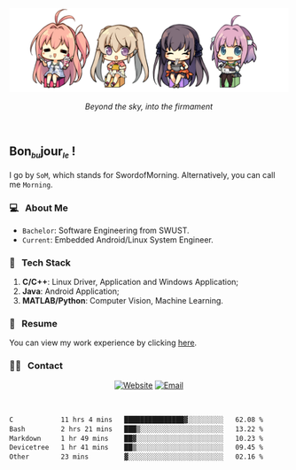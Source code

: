 <img src="./pic/Aokana.png">
<p align="center"><em>Beyond the sky, into the firmament</em></p>

<br/>

## Bon<sub><em><font size=2>bu</font></em></sub>jour<sub><em><font size=2>le</font></em></sub> !

I go by `SoM`, which stands for SwordofMorning. Alternatively, you can call me `Morning`.

### 💻 &nbsp; About Me

- `Bachelor`: Software Engineering from SWUST.
- `Current`: Embedded Android/Linux System Engineer.

### 🔧 &nbsp; Tech Stack

1. **C/C++**: Linux Driver, Application and Windows Application;
2. **Java**: Android Application;
3. **MATLAB/Python**: Computer Vision, Machine Learning.

### 📝 &nbsp; Resume

You can view my work experience by clicking <a href="https://swordofmorning.com/index.php/contact/">here</a>.

### 🤝🏻 &nbsp; Contact

<p align="center">
<a href="https://swordofmorning.com/"><img alt="Website" src="https://img.shields.io/badge/Website-swordofmorning.com-blue?style=flat-square&logo=google-chrome"></a>
<a href="mailto:master@xiaojintao.email
"><img alt="Email" src="https://img.shields.io/badge/Email-master@xiaojintao.email-blue?style=flat-square&logo=gmail"></a>
</p>

<br/>

<!--START_SECTION:waka-->

```txt
C            11 hrs 4 mins   ███████████████▓░░░░░░░░░   62.08 %
Bash         2 hrs 21 mins   ███▒░░░░░░░░░░░░░░░░░░░░░   13.22 %
Markdown     1 hr 49 mins    ██▓░░░░░░░░░░░░░░░░░░░░░░   10.23 %
Devicetree   1 hr 41 mins    ██▒░░░░░░░░░░░░░░░░░░░░░░   09.45 %
Other        23 mins         ▓░░░░░░░░░░░░░░░░░░░░░░░░   02.16 %
```

<!--END_SECTION:waka-->
